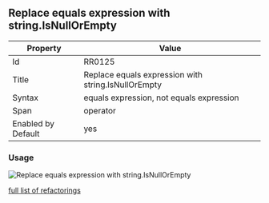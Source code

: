 ## Replace equals expression with string.IsNullOrEmpty

Property | Value
--- | --- 
Id | RR0125
Title | Replace equals expression with string\.IsNullOrEmpty
Syntax | equals expression, not equals expression
Span | operator
Enabled by Default | yes

### Usage

![Replace equals expression with string\.IsNullOrEmpty](../../images/refactorings/ReplaceEqualsExpressionWithStringIsNullOrEmpty.png)

[full list of refactorings](Refactorings.md)
